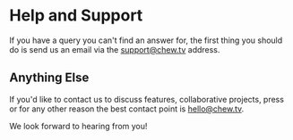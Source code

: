 # Help and Support

If you have a query you can't find an answer for, the first thing you should do is send us an email via the [support@chew.tv](mailto:support@chew.tv) address.

## Anything Else

If you'd like to contact us to discuss features, collaborative projects, press or for any other reason the best contact point is [hello@chew.tv](mailto:hello@chew.tv). 

We look forward to hearing from you!